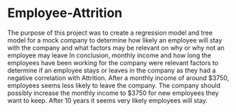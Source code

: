 # Employee-Attrition
The purpose of this project was to create a regression model and tree model for a mock company to determine how likely an employee will stay with the company and what factors may be relevant 
on why or why not an employee may leave
In conclusion, monthly income and how long the employees have been working for the company were relevant factors to determine if an employee stays or leaves in the company as they had a negative correlation with Attrition.
After a monthly income of around $3750, employees seems less likely to leave the company. The company should possibly increase the monthly income to $3750 for new employees they want to keep. 
After 10 years it seems very likely employees will stay.
